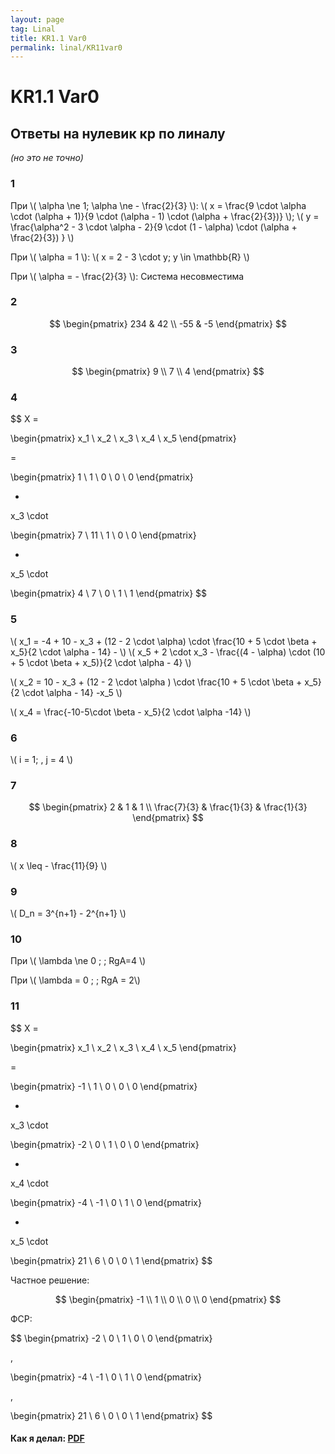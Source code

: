 ```yaml
---
layout: page
tag: Linal
title: KR1.1 Var0
permalink: linal/KR11var0
---
```


# KR1.1 Var0

## Ответы на нулевик кр по линалу 
_(но это не точно)_

### 1

При \\( \alpha \ne 1; \alpha \ne - \frac{2}{3} \\):
\\( x = \frac{9 \cdot \alpha \cdot (\alpha + 1)}{9 \cdot (\alpha - 1) \cdot (\alpha + \frac{2}{3})} \\);
\\( y = \frac{\alpha^2 - 3 \cdot \alpha - 2}{9 \cdot (1 - \alpha) \cdot (\alpha + \frac{2}{3}) } \\)

При \\( \alpha = 1 \\):
\\( x = 2 - 3 \cdot y; y \in \mathbb{R} \\)

При \\( \alpha = - \frac{2}{3} \\):
Система несовместима 

### 2

$$
\begin{pmatrix}
234 & 42 \\
-55 & -5
\end{pmatrix}
$$

### 3

$$
\begin{pmatrix}
9 \\ 7 \\ 4
\end{pmatrix}
$$

### 4

$$
X =

\begin{pmatrix}
x_1 \\ x_2 \\ x_3 \\ x_4 \\  x_5
\end{pmatrix}

=

\begin{pmatrix}
1 \\ 1 \\ 0 \\ 0 \\ 0
\end{pmatrix}

+

x_3 \cdot 

\begin{pmatrix}
7 \\ 11 \\ 1 \\ 0 \\ 0
\end{pmatrix}

+ 

x_5 \cdot

\begin{pmatrix}
4 \\ 7 \\ 0 \\ 1 \\ 1
\end{pmatrix}
$$

### 5

\\( x_1 = -4 + 10 - x_3 + (12 - 2 \cdot \alpha) \cdot \frac{10 + 5 \cdot \beta + x_5}{2 \cdot \alpha - 14} - \\) \\( x_5 + 2 \cdot x_3 - \frac{(4 - \alpha) \cdot (10 + 5 \cdot \beta + x_5)}{2 \cdot \alpha - 4} \\)

\\( x_2 = 10 - x_3 + (12 - 2 \cdot \alpha ) \cdot \frac{10 + 5 \cdot \beta + x_5}{2 \cdot \alpha - 14} -x_5 \\)

\\( x_4 = \frac{-10-5\cdot \beta - x_5}{2 \cdot \alpha -14} \\)

### 6

\\( i = 1; \, j = 4 \\)

### 7

$$
\begin{pmatrix}
2 & 1 & 1 \\
\frac{7}{3} & \frac{1}{3} & \frac{1}{3}
\end{pmatrix}
$$

### 8

\\( x \leq - \frac{11}{9} \\)

### 9

\\( D_n = 3^{n+1} - 2^{n+1} \\)

### 10

При \\( \lambda \ne 0 \; \; RgA=4 \\)

При \\( \lambda = 0 \; \; RgA = 2\\)

### 11

$$
X =

\begin{pmatrix}
x_1 \\ x_2 \\ x_3 \\ x_4 \\  x_5
\end{pmatrix}

=

\begin{pmatrix}
-1 \\ 1 \\ 0 \\ 0 \\ 0
\end{pmatrix}

+

x_3 \cdot 

\begin{pmatrix}
-2 \\ 0 \\ 1 \\ 0 \\ 0
\end{pmatrix}

+

x_4 \cdot 

\begin{pmatrix}
-4 \\ -1 \\ 0 \\ 1 \\ 0
\end{pmatrix}

+ 

x_5 \cdot

\begin{pmatrix}
21 \\ 6 \\ 0 \\ 0 \\ 1
\end{pmatrix}
$$

Частное решение:

$$
\begin{pmatrix}
-1 \\ 1 \\ 0 \\ 0 \\ 0
\end{pmatrix}
$$

ФСР:

$$
\begin{pmatrix}
-2 \\ 0 \\ 1 \\ 0 \\ 0
\end{pmatrix}

,

\begin{pmatrix}
-4 \\ -1 \\ 0 \\ 1 \\ 0
\end{pmatrix}

,

\begin{pmatrix}
21 \\ 6 \\ 0 \\ 0 \\ 1
\end{pmatrix}
$$

#### Как я делал: [PDF](https://yadi.sk/i/_fJl7fpw3NxTEk)